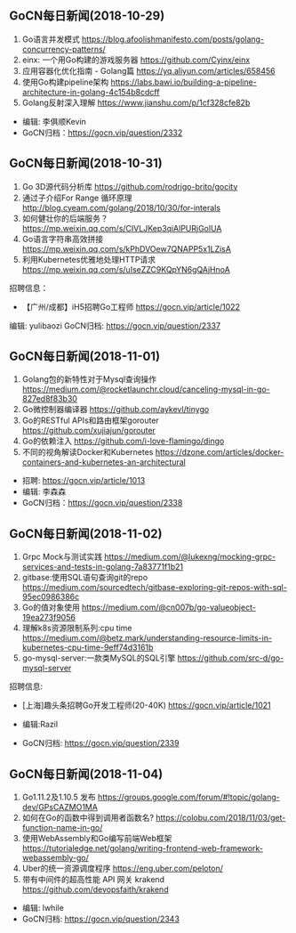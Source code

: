 ## GoCN每日新闻(2018-10-29)

1. Go语言并发模式 https://blog.afoolishmanifesto.com/posts/golang-concurrency-patterns/
2. einx: 一个用Go构建的游戏服务器 https://github.com/Cyinx/einx
3. 应用容器化优化指南 - Golang篇 https://yq.aliyun.com/articles/658456
4. 使用Go构建pipeline架构 https://labs.bawi.io/building-a-pipeline-architecture-in-golang-4c154b8cdcff
5. Golang反射深入理解 https://www.jianshu.com/p/1cf328cfe82b

* 编辑: 李俱顺Kevin
* GoCN归档：https://gocn.vip/question/2332


## GoCN每日新闻(2018-10-31)

1. Go 3D源代码分析库  https://github.com/rodrigo-brito/gocity
2. 通过子介绍For Range 循环原理 http://blog.cyeam.com/golang/2018/10/30/for-interals
3. 如何健壮你的后端服务？https://mp.weixin.qq.com/s/CIVLJKep3qiAlPURjGolUA
4. Go语言字符串高效拼接 https://mp.weixin.qq.com/s/kPhDVOew7QNAPP5x1LZisA
5. 利用Kubernetes优雅地处理HTTP请求 https://mp.weixin.qq.com/s/uIseZZC9KQpYN6gQAjHnoA

招聘信息：

* 【广州/成都】iH5招聘Go工程师 https://gocn.vip/article/1022

编辑: yulibaozi
GoCN归档: https://gocn.vip/question/2337


## GoCN每日新闻(2018-11-01)

1. Golang包的新特性对于Mysql查询操作 https://medium.com/@rocketlaunchr.cloud/canceling-mysql-in-go-827ed8f83b30
2. Go微控制器编译器 https://github.com/aykevl/tinygo
3. Go的RESTful APIs和路由框架gorouter https://github.com/xujiajun/gorouter
4. Go的依赖注入 https://github.com/i-love-flamingo/dingo
5. 不同的视角解读Docker和Kubernetes https://dzone.com/articles/docker-containers-and-kubernetes-an-architectural

* 招聘: https://gocn.vip/article/1013
* 编辑: 李森森
* GoCN归档：https://gocn.vip/question/2338

## GoCN每日新闻(2018-11-02)

1. Grpc Mock与测试实践 https://medium.com/@lukexng/mocking-grpc-services-and-tests-in-golang-7a83771f1b21
2. gitbase:使用SQL语句查询git的repo https://medium.com/sourcedtech/gitbase-exploring-git-repos-with-sql-95ec0986386c
3. Go的值对象使用 https://medium.com/@cn007b/go-valueobject-19ea273f9056
4. 理解k8s资源限制系列:cpu time https://medium.com/@betz.mark/understanding-resource-limits-in-kubernetes-cpu-time-9eff74d3161b
5. go-mysql-server:一款类MySQL的SQL引擎 https://github.com/src-d/go-mysql-server

招聘信息:
* [上海]趣头条招聘Go开发工程师(20-40K) https://gocn.vip/article/1021

* 编辑:Razil
* GoCN归档: https://gocn.vip/question/2339 

## GoCN每日新闻(2018-11-04)

1. Go1.11.2及1.10.5 发布 https://groups.google.com/forum/#!topic/golang-dev/GPsCAZMO1MA
2. 如何在Go的函数中得到调用者函数名? https://colobu.com/2018/11/03/get-function-name-in-go/
3. 使用WebAssembly和Go编写前端Web框架 https://tutorialedge.net/golang/writing-frontend-web-framework-webassembly-go/
4. Uber的统一资源调度程序 https://eng.uber.com/peloton/
5. 带有中间件的超高性能 API 网关 krakend  https://github.com/devopsfaith/krakend

- 编辑: lwhile
- GoCN归档:  https://gocn.vip/question/2343
